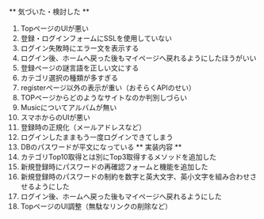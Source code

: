 ** 気づいた・検討した **
1. TopページのUIが悪い
1. 登録・ログインフォームにSSLを使用していない
1. ログイン失敗時にエラー文を表示する
1. ログイン後、ホームへ戻った後もマイページへ戻れるようにしたほうがいい
1. 登録ページの謎言語を正しい文にする
1. カテゴリ選択の種類が多すぎる
1. registerページ以外の表示が重い（おそらくAPIのせい）
1. TOPページからどのようなサイトなのか判別しづらい
1. Musicについてアルバムが無い
1. スマホからのUIが悪い
1. 登録時の正規化（メールアドレスなど）
1. ログインしたままもう一度ログインできてしまう
1. DBのパスワードが平文になっている
** 実装内容 **
1. カテゴリTop10取得とは別にTop3取得するメソッドを追加した
1. 新規登録時にパスワードの再確認フォームと機能を追加した
1. 新規登録時のパスワードの制約を数字と英大文字、英小文字を組み合わせさせるようにした
1. ログイン後、ホームへ戻った後もマイページへ戻れるようにした
1. TopページのUI調整（無駄なリンクの削除など）